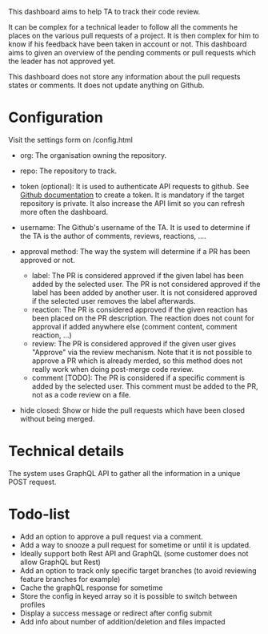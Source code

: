 This dashboard aims to help TA to track their code review.

It can be complex for a technical leader to follow all the comments he places
on the various pull requests of a project. It is then complex for him to know 
if his feedback have been taken in account or not. This dashboard aims to 
given an overview of the pending comments or pull requests which the leader 
has not approved yet.

This dashboard does not store any information about the pull requests states or
comments. It does not update anything on Github.

# Configuration
Visit the settings form on /config.html

- org: The organisation owning the repository.
- repo: The repository to track.
- token (optional): It is used to authenticate API requests to github.
See [Github documentation](https://docs.github.com/en/free-pro-team@latest/github/authenticating-to-github/creating-a-personal-access-token) 
to create a token. It is mandatory if the target repository is private. 
It also increase the API limit so you can refresh more often the dashboard.

- username: The Github's username of the TA. It is used to determine if the TA 
is the author of comments, reviews, reactions, ....
- approval method: The way the system will determine if a PR has been 
approved or not.
  - label: The PR is considered approved if the given label has been added by 
  the selected user. The PR is not considered approved if the label has been 
  added by another user. It is not considered approved if the selected user 
  removes the label afterwards.
  - reaction: The PR is considered approved if the given reaction has been 
  placed on the PR description. The reaction does not count for approval if 
  added anywhere else (comment content, comment reaction, ...)
  - review: The PR is considered approved if the given user gives "Approve" via 
  the review mechanism. Note that it is not possible to approve a PR which is 
  already merded, so this method does not really work when doing post-merge 
  code review.
  - comment [TODO]: The PR is considered if a specific comment is added by the 
  selected user. This comment must be added to the PR, not as a code review 
  on a file.

- hide closed: Show or hide the pull requests which have been closed without 
being merged.

# Technical details
The system uses GraphQL API to gather all the information in a unique POST
request.

# Todo-list
- Add an option to approve a pull request via a comment.
- Add a way to snooze a pull request for sometime or until it is updated.
- Ideally support both Rest API and GraphQL (some customer does not allow GraphQL but Rest)
- Add an option to track only specific target branches (to avoid reviewing feature branches for example)
- Cache the graphQL response for sometime
- Store the config in keyed array so it is possible to switch between profiles
- Display a success message or redirect after config submit
- Add info about number of addition/deletion and files impacted